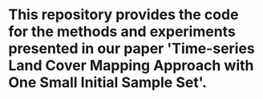 # This repository provides the code for the methods and experiments presented in our paper 'Time-series Land Cover Mapping Approach with One Small Initial Sample Set'.
